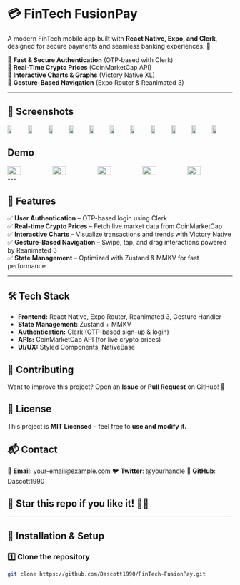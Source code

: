 # 💳 FinTech FusionPay

A modern FinTech mobile app built with **React Native, Expo, and Clerk**, designed for secure payments and seamless banking experiences. 🚀  

🔹 **Fast & Secure Authentication** (OTP-based with Clerk)  
🔹 **Real-Time Crypto Prices** (CoinMarketCap API)  
🔹 **Interactive Charts & Graphs** (Victory Native XL)  
🔹 **Gesture-Based Navigation** (Expo Router & Reanimated 3)  

---

## 📸 Screenshots
<div style="display: flex; flex-direction: 'row';">
<img src="./screenshots/1.png" width=20%>
<img src="./screenshots/2.png" width=20%>
<img src="./screenshots/3.png" width=20%>    
<img src="./screenshots/4.png" width=20%> 
<img src="./screenshots/5.png" width=20%>
<img src="./screenshots/6.png" width=20%>
<img src="./screenshots/7.png" width=20%>
<img src="./screenshots/8.png" width=20%>
<img src="./screenshots/9.png" width=20%>
<img src="./screenshots/10.png" width=20%>
<img src="./screenshots/11.png" width=20%>   

</div>

## Demo

<div style="display: flex; flex-direction: 'row';">
<img src="./screenshots/login.gif" width=30%>
<img src="./screenshots/state.gif" width=30%>
<img src="./screenshots/lockscreen.gif" width=30%>
<img src="./screenshots/charts.gif" width=30%>
<img src="./screenshots/icon.gif" width=30%>

</div>
---

## 🎯 Features
✅ **User Authentication** – OTP-based login using Clerk  
✅ **Real-time Crypto Prices** – Fetch live market data from CoinMarketCap  
✅ **Interactive Charts** – Visualize transactions and trends with Victory Native  
✅ **Gesture-Based Navigation** – Swipe, tap, and drag interactions powered by Reanimated 3  
✅ **State Management** – Optimized with Zustand & MMKV for fast performance  

---

## 🛠️ Tech Stack
- **Frontend:** React Native, Expo Router, Reanimated 3, Gesture Handler  
- **State Management:** Zustand + MMKV  
- **Authentication:** Clerk (OTP-based sign-up & login)  
- **APIs:** CoinMarketCap API (for live crypto prices)  
- **UI/UX:** Styled Components, NativeBase  





## 🤝 Contributing
Want to improve this project? Open an **Issue** or **Pull Request** on GitHub! 🚀

## 📜 License
This project is **MIT Licensed** – feel free to **use and modify it.**

## 📬 Contact
📧 **Email**: your-email@example.com
🐦 **Twitter**: @yourhandle
🚀 **GitHub**: Dascott1990

## 🌟 Star this repo if you like it! 🚀🔥

---

## 🚀 Installation & Setup

### 1️⃣ **Clone the repository**  
```sh
git clone https://github.com/Dascott1990/FinTech-FusionPay.git